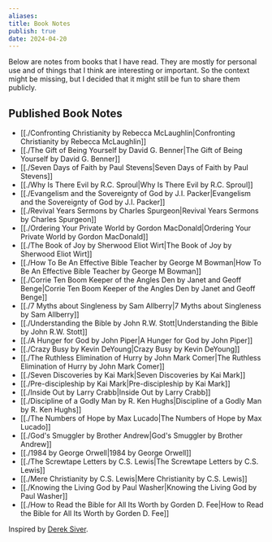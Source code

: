 ```yaml
---
aliases: 
title: Book Notes
publish: true
date: 2024-04-20
---
```


Below are notes from books that I have read. They are mostly for personal use and of things that I think are interesting or important. So the context might be missing, but I decided that it might still be fun to share them publicly.

## Published Book Notes
- [[./Confronting Christianity by Rebecca McLaughlin|Confronting Christianity by Rebecca McLaughlin]]
- [[./The Gift of Being Yourself by David G. Benner|The Gift of Being Yourself by David G. Benner]]
- [[./Seven Days of Faith by Paul Stevens|Seven Days of Faith by Paul Stevens]]
- [[./Why Is There Evil by R.C. Sproul|Why Is There Evil by R.C. Sproul]]
- [[./Evangelism and the Sovereignty of God by J.I. Packer|Evangelism and the Sovereignty of God by J.I. Packer]]
- [[./Revival Years Sermons by Charles Spurgeon|Revival Years Sermons by Charles Spurgeon]]
- [[./Ordering Your Private World by Gordon MacDonald|Ordering Your Private World by Gordon MacDonald]]
- [[./The Book of Joy by Sherwood Eliot Wirt|The Book of Joy by Sherwood Eliot Wirt]]
- [[./How To Be An Effective Bible Teacher by George M Bowman|How To Be An Effective Bible Teacher by George M Bowman]]
- [[./Corrie Ten Boom Keeper of the Angles Den by Janet and Geoff Benge|Corrie Ten Boom Keeper of the Angles Den by Janet and Geoff Benge]]
- [[./7 Myths about Singleness by Sam Allberry|7 Myths about Singleness by Sam Allberry]]
- [[./Understanding the Bible by John R.W. Stott|Understanding the Bible by John R.W. Stott]]
- [[./A Hunger for God by John Piper|A Hunger for God by John Piper]]
- [[./Crazy Busy by Kevin DeYoung|Crazy Busy by Kevin DeYoung]]
- [[./The Ruthless Elimination of Hurry by John Mark Comer|The Ruthless Elimination of Hurry by John Mark Comer]]
- [[./Seven Discoveries by Kai Mark|Seven Discoveries by Kai Mark]]
- [[./Pre-discipleship by Kai Mark|Pre-discipleship by Kai Mark]]
- [[./Inside Out by Larry Crabb|Inside Out by Larry Crabb]]
- [[./Discipline of a Godly Man by R. Ken Hughs|Discipline of a Godly Man by R. Ken Hughs]]
- [[./The Numbers of Hope by Max Lucado|The Numbers of Hope by Max Lucado]]
- [[./God's Smuggler by Brother Andrew|God's Smuggler by Brother Andrew]]
- [[./1984 by George Orwell|1984 by George Orwell]]
- [[./The Screwtape Letters by C.S. Lewis|The Screwtape Letters by C.S. Lewis]]
- [[./Mere Christianity by C.S. Lewis|Mere Christianity by C.S. Lewis]]
- [[./Knowing the Living God by Paul Washer|Knowing the Living God by Paul Washer]]
- [[./How to Read the Bible for All Its Worth by Gorden D. Fee|How to Read the Bible for All Its Worth by Gorden D. Fee]]


Inspired by [Derek Siver](https://sive.rs/book).